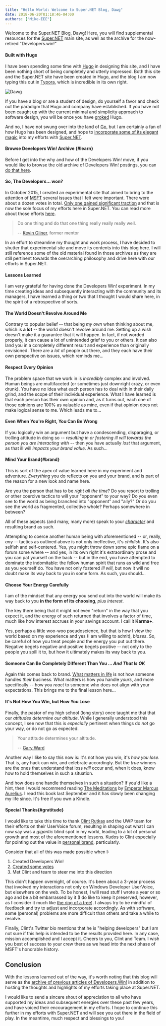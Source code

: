 ```yaml
---
title: "Hello World: Welcome to Super.NET Blog, Dawg"
date: 2018-06-20T01:18:46-04:00
authors: ["Mike-EEE"]
---
```


Welcome to the Super.NET Blog, Dawg!  Here, you will find supplemental resources for the [Super.NET](https://superdotnet.run/) main site, as well as the archive for the now-retired "Developers.win!"

#### Built with Hugo

I have been spending some time with [Hugo](https://gohugo.io) in designing this site, and I have been nothing short of being completely and utterly impressed.  Both this site and the Super.NET site have been created in Hugo, and the blog I am now typing this out in [Typora](https://typora.io/), which is incredible in its own right.

![Dawg](/images/Dawg.jpg)

If you have a blog or are a student of design, do yourself a favor and check out the paradigm that Hugo and company have established.  If you have not been caught up with the current minimal and simplicity approach to software design, you will be once you have [groked](https://en.wikipedia.org/wiki/Grok) Hugo.

And no, I have not swung over into the land of [Go](https://golang.org/), but I am certainly a fan of how Hugo has been designed, and hope to [incorporate some of its elegant magic](https://en.wikipedia.org/wiki/Ren%C3%A9_Girard#Mimetic_desire) into my efforts with [Super.NET](https://github.com/SuperDotNet/Super.NET).

#### Browse Developers Win! Archive {#learn}

Before I get into the why and how of the Developers Win! move, if you would like to browse the old archive of Developers Win! postings, you can [do that here](/categories/developers-win/).

#### So, The Developers... won?

In October 2015, I created an experimental site that aimed to bring to the attention of [MSFT](/2018/06/msft-vs-ms/) several issues that I felt were important.  There were about a dozen votes in total.  [Only one gained significant traction](https://visualstudio.uservoice.com/forums/121579-visual-studio-ide/suggestions/10027638-create-a-ubiquitous-net-client-application-develo) and that is now the sole focus of my efforts here in Super.NET.  You can read more about those efforts [here](https://superdotnet.run).

> Do one thing and do that one thing really really really well.
>
> -- [Kevin Gliner](http://www.kevingliner.com/), former mentor

In an effort to streamline my thought and work process, I have decided to shutter that experimental site and move its contents into this blog here.  I will still reference some of the old material found in those archives as they are still pertinent towards the overarching philosophy and drive here with our efforts in Super.NET.

#### Lessons Learned

I am very grateful for having done the Developers Win! experiment.  In my time creating ideas and subsequently interacting with the community and its managers, I have learned a thing or two that I thought I would share here, in the spirit of a retrospective of sorts.

#### The World Doesn't Revolve Around Me

Contrary to popular belief -- that being *my own* when thinking about me, which is **a lot** -- the world doesn't revolve around me.  Setting up a wish doesn't make it a guarantee that it will happen.  In fact, if not worded properly, it can cause a lot of unintended grief to you or others.  It can also land you in a completely different result and experience than originally envisioned.  There are a *lot* of people out there, and they each have their own perspective on issues, which reminds me...

#### Respect Every Opinion

The problem space that we work in is _incredibly_ complex and involved.  Human beings are multifaceted (or sometimes just downright crazy, or even drunk).  You have no idea what each person has to deal with in their daily grind, and the scope of their individual experience.  What I have learned is that each person has their own opinion and, as it turns out, each one of those opinions are 100% as valuable as mine, even if that opinion does not make logical sense to me.  Which leads me to...

#### Even When You're Right, You Can Be Wrong

If you logically win an argument but have a condescending, disparaging, or trolling attitude in doing so -- *resulting in or fostering ill will towards the person you are interacting with* -- then you have actually *lost* that argument, as that ill will *impacts your brand value*.  As such...

#### Mind Your Brand{#brand}

This is sort of the apex of value learned here in my experiment and adventure.  *Everything* you do reflects on you and your brand, and is part of the reason for a new look and name here.  

Are you the person that has to be *right all the time*?  Do you resort to trolling or other coercive tactics to will your "opponent" to your way?  Do you even see to the world as being branched into "opponent" and "ally?"  Or do you see the world as fragmented, collective whole?  Perhaps somewhere in between?

All of these aspects (and many, many more) speak to your *[character](https://youtu.be/YgxACD-rL5c)* and resulting brand as such.

Attempting to coerce another human being with aforementioned -- or, really, *any* -- tactics as outlined above is not only ineffective, it's *childish*.  It's also selfish and self-centered.  Yes, you might throw down some epic flame on a forum some where -- and yes, in its own right it's extraordinary prose and you can pat yourself on the back -- but in the end, you have attempted to dominate the indomitable: the fellow human spirit that runs as wild and free as you yourself do.  You have not only fostered *ill will*, but now it will no doubt make its way back to you in some form.  As such, you should...

#### Choose Your Energy Carefully

I am of the mindset that any energy you send out into the world will make its way back to you **in the form of its choosing**, *plus interest*.  

The key there being that it might not even "return" in the way that you expect it, and the energy of such returned that involves a factor of time, much like how interest accrues in your savings account.  I call it **Karma+**.  

Yes, perhaps a little woo-woo pseudoscience, but that is how I view the world based on my experience and yes (I am willing to admit), *biases*.  So, be careful of how you treat people and the energy you put out there.  Negative begets negative and positive begets positive -- not only to the people you spill it to, but how it ultimately makes its way back to you.

#### Someone Can Be Completely Different Than You ... *And That Is OK*

Again this comes back to brand.  [What matters in life](https://youtu.be/Oo9buo9Mtos) is not how someone handles *their* business.  What matters is how you handle *yours*, and more specifically -- how you *react* to someone who does not align with your expectations.  This brings me to the final lesson here...

#### It's Not How You Win, but How You Lose

Finally, the pastor of my high school (long story) once taught me that that our _attitudes determine our altitude_.  While I generally understood this concept, I see now that this is *especially* pertinent when things do _not_ go your way, or do not go as expected.  

> Your attitude determines your altitude.
>
> -- [Gary Ward](http://a.co/5DkMaLu)

Another way I like to say this now is: it's not how you win, it's *how you lose*.  That is, any hack can win, and celebrate accordingly.  But the _true_ winners are the ones that understand that loss _will_ occur and, when it does, know how to hold themselves in such a situation.

And how does one handle themselves in such a situation?  If you'd like a hint, then I would recommend reading [The Meditations](http://a.co/cTnzzhM) by [Emperor Marcus Aurelius](https://www.facebook.com/MarcusAureliusEmperor/).  I read this book last September and it has slowly been changing my life since.  It's free if you own a Kindle.

#### Special Thanks{#gratitude}

I would like to take this time to thank [Clint Rutkas](https://twitter.com/ClintRutkas) and the UWP team for their efforts on their UserVoice forum, resulting in shaping out what I can now say was a *gigantic* blind spot in my world, leading to a lot of personal growth and most of the aforementioned lessons.  Kudos to Clint especially for pointing out the value in [personal brand](#brand), particularly.  

Consider that all of this was made possible when I:

1. Created Developers Win!
2. [Created some votes](https://wpdev.uservoice.com/)
3. Met Clint and team to steer me into this direction

This didn't happen overnight, of course.  It's been about a 3-year process that involved my interactions not only on Windows Developer UserVoice, but elsewhere on the web.  To be honest, I will read stuff I wrote a year or so ago and be a bit embarrassed by it (I do like to keep it preserved, however, as I consider it much like [the ring of a tree](https://en.wikipedia.org/wiki/Dendrochronology)).  I always try to be mindful of feedback and try to adjust and incorporate accordingly.  As with software, some (personal) problems are more difficult than others and take a while to resolve.

Finally, Clint's Twitter bio mentions that he is "helping developers" but I am not sure if this help is intended to be the results provided here.  In any case, mission accomplished and I accept it.  Cheers to you, Clint and Team.  I wish you best of success to your crew there as we head into the next  phase of MSFT's honorable history.

## Conclusion

With the lessons learned out of the way, it's worth noting that this blog will serve as the [archive of previous articles of Developers.Win!](/categories/developers-win/) in addition to hosting the thoughts and highlights of my efforts taking place at Super.NET.  

I would like to send a sincere shout of appreciation to all who have supported my ideas and subsequent energies over these past few years, and have voiced their encouragement in my efforts.  I hope to continue this further in my efforts with Super.NET and will see you out there in the field of play.  In the meantime, much respect and blessings to you!